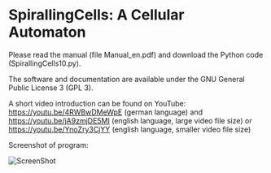 # SpirallingCells: A Cellular Automaton

Please read the manual (file Manual_en.pdf) and download the Python code (SpirallingCells10.py).

The software and documentation are available under the GNU General Public License 3 (GPL 3).

A short video introduction can be found on YouTube:
https://youtu.be/4RWBwDMeWpE (german language) and https://youtu.be/jA9zmjDE5MI
 (english language, large video file size) or https://youtu.be/YnoZry3CjYY (english language, smaller video file size)
 
Screenshot of program:

![ScreenShot](https://raw.github.com/RandyWaterhouse/SpirallingCells/master/logo.png)
